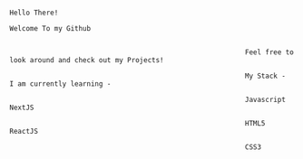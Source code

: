 
                                                                                  Hello There!
                                                                               Welcome To my Github

                                                                  
                                                              Feel free to look around and check out my Projects!

                                                              My Stack -                   I am currently learning -

                                                              Javascript                   NextJS

                                                              HTML5                        ReactJS 

                                                              CSS3                                
